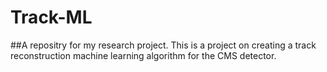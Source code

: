 # Track-ML
##A repositry for my research project. This is a project on creating a track reconstruction machine learning algorithm for the CMS detector.

